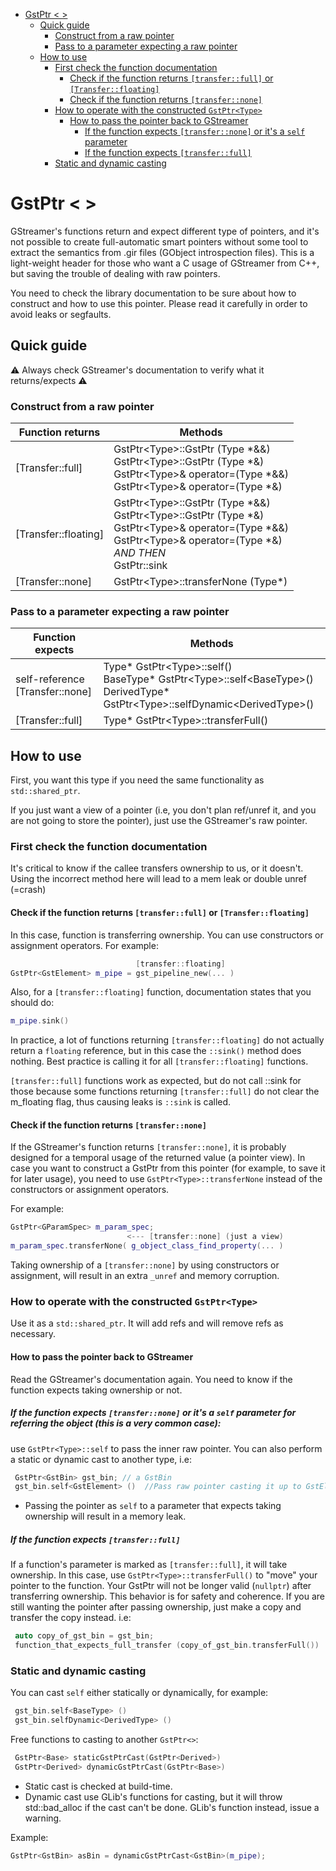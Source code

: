 - [GstPtr < >](#gstptr--)
  - [Quick guide](#quick-guide)
    - [Construct from a raw pointer](#construct-from-a-raw-pointer)
    - [Pass to a parameter expecting a raw pointer](#pass-to-a-parameter-expecting-a-raw-pointer)
  - [How to use](#how-to-use)
    - [First check the function documentation](#first-check-the-function-documentation)
      - [Check if the function returns `[transfer::full]` or `[Transfer::floating]`](#check-if-the-function-returns-transferfull-or-transferfloating)
      - [Check if the function returns `[transfer::none]`](#check-if-the-function-returns-transfernone)
    - [How to operate with the constructed `GstPtr<Type>`](#how-to-operate-with-the-constructed-gstptrtype)
      - [How to pass the pointer back to GStreamer](#how-to-pass-the-pointer-back-to-gstreamer)
        - [If the function expects `[transfer::none]` or it's a `self` parameter](#if-the-function-expects-transfernone-or-its--a--self-parameter-for-referring-the-object-this-is-a-very-common-case)
        - [If the function expects `[transfer::full]`](#if-the-function-expects-transferfull)
    - [Static and dynamic casting](#static-and-dynamic-casting)

# GstPtr < >

GStreamer's functions return and expect different type of pointers, and it's not
possible to create full-automatic smart pointers without some tool to extract
the semantics from .gir files (GObject introspection files).
This is a light-weight header for those who want a C usage of GStreamer
from C++, but saving the trouble of dealing with raw pointers.

You need to check the library documentation to be sure about how to construct
and how to use this pointer.
Please read it carefully in order to avoid leaks or segfaults.

##  Quick guide


 ⚠  Always check GStreamer's documentation to verify what it returns/expects  ⚠ 


 ### Construct from a raw pointer
 
 | Function returns     | Methods                                                                                                                                                                                |
|----------------------|----------------------------------------------------------------------------------------------------------------------------------------------------------------------------------------|
 | [Transfer::full]     | GstPtr\<Type\>::GstPtr (Type *&&)<br>GstPtr\<Type\>::GstPtr (Type *&)<br>GstPtr\<Type\>& operator=(Type *&&)<br>GstPtr\<Type\>& operator=(Type *&)                                     |
 | [Transfer::floating] | GstPtr\<Type\>::GstPtr (Type *&&)<br>GstPtr\<Type\>::GstPtr (Type *&)<br>GstPtr\<Type\>& operator=(Type *&&)<br>GstPtr\<Type\>& operator=(Type *&)<br>*AND THEN*<br>GstPtr<Type>::sink |
 | [Transfer::none]     | GstPtr\<Type\>::transferNone (Type*)                                                                                                                                                   |
 
 ###  Pass to a parameter expecting a raw pointer


| Function expects                    | Methods                                                                                                                                   |
|-------------------------------------|-------------------------------------------------------------------------------------------------------------------------------------------|
| self-reference<br> [Transfer::none] | Type* GstPtr\<Type\>::self()<br>BaseType* GstPtr\<Type\>::self\<BaseType\>()<br>DerivedType* GstPtr\<Type\>::selfDynamic\<DerivedType\>() |
| [Transfer::full]                    | Type* GstPtr\<Type\>::transferFull()                                                                                                      |


## How to use

First, you want this type if you need the same functionality as `std::shared_ptr`.

If you just want a view of a pointer (i.e, you don't plan ref/unref it, and you
are not going to store the pointer), just use the GStreamer's raw pointer.

### First check the function documentation

It's critical to know if the callee transfers ownership to us, or it doesn't.
Using the incorrect method here will lead to a mem leak or double unref (=crash)

####  Check if the function returns `[transfer::full]` or `[Transfer::floating]`

In this case, function is transferring ownership. You can use
constructors or assignment operators. For example:
```C++
                            [transfer::floating]
GstPtr<GstElement> m_pipe = gst_pipeline_new(... )
```

Also, for a `[transfer::floating]` function, documentation states that
you should do:

```C++
m_pipe.sink()
```

In practice, a lot of functions returning `[transfer::floating]` do not actually
return a `floating` reference, but in this case the `::sink()` method does nothing.
Best practice is calling it for all `[transfer::floating]` functions.

`[transfer::full]` functions work as expected, but do not call ::sink for those
because some functions returning `[transfer::full]` do not clear the m_floating
flag, thus causing leaks is `::sink` is called.


####  Check if the function returns `[transfer::none]`

If the GStreamer's function returns `[transfer::none]`, it is probably designed
for a temporal usage of the returned value (a pointer view).
In case you want to construct a GstPtr from this pointer (for example, to save
it for later usage), you need to use `GstPtr<Type>::transferNone` instead of the
constructors or assignment operators.

For example:

```c++
GstPtr<GParamSpec> m_param_spec;
                          <--- [transfer::none] (just a view)
m_param_spec.transferNone( g_object_class_find_property(... )
```

Taking ownership of a `[transfer::none]` by using constructors or assignment,
will result in an extra `_unref` and memory corruption.

###  How to operate with the constructed `GstPtr<Type>`
Use it as a `std::shared_ptr`. It will add refs and will remove refs as necessary.

#### How to pass the pointer back to GStreamer
Read the GStreamer's documentation again. You need to know if the function
expects taking ownership or not.

##### If the function expects `[transfer::none]` or it's  a  `self` parameter for referring the object (this is a very common case):

use `GstPtr<Type>::self` to pass the inner raw pointer. You can also
perform a static or dynamic cast to another type, i.e:

```c++
 GstPtr<GstBin> gst_bin; // a GstBin
 gst_bin.self<GstElement> ()  //Pass raw pointer casting it up to GstElement
 ```

- Passing the pointer as `self` to a parameter that expects taking ownership
  will result in a memory leak.


##### If the function expects `[transfer::full]`

If a function's parameter is marked as `[transfer::full]`, it will take ownership.
In this case, use `GstPtr<Type>::transferFull()` to "move" your pointer to
the function.
Your GstPtr will not be longer valid (`nullptr`) after transferring ownership.
This behavior is for safety and coherence.
If you are still wanting the pointer after passing ownership, just make a copy
and transfer the copy instead. i.e:

```c++
 auto copy_of_gst_bin = gst_bin;
 function_that_expects_full_transfer (copy_of_gst_bin.transferFull())
```

###  Static and dynamic casting

You can cast `self` either statically or dynamically, for example:

```c++
 gst_bin.self<BaseType> ()
 gst_bin.selfDynamic<DerivedType> ()
```

Free functions to casting to another `GstPtr<>`:

```c++
 GstPtr<Base> staticGstPtrCast(GstPtr<Derived>)
 GstPtr<Derived> dynamicGstPtrCast(GstPtr<Base>)
``` 

 
 * Static cast is checked at build-time.
 * Dynamic cast use GLib's functions for casting, but it will throw std::bad_alloc
 if the cast can't be done. GLib's function instead, issue a warning.

 Example:

```c++
GstPtr<GstBin> asBin = dynamicGstPtrCast<GstBin>(m_pipe);
```

